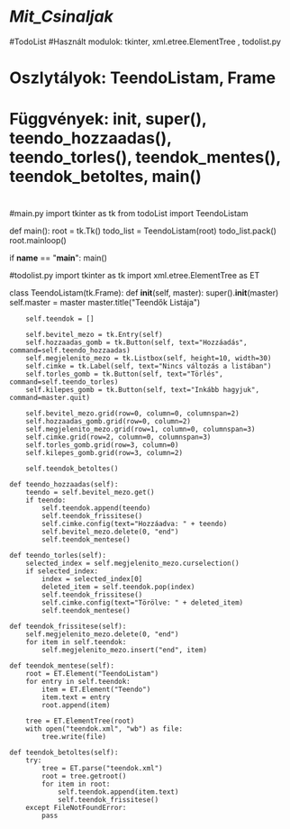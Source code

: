 # _Mit_Csinaljak_
#TodoList
#Használt modulok: tkinter, xml.etree.ElementTree , todolist.py
#  Oszlytályok: TeendoListam, Frame
#   Függvények: __init__, super(), teendo_hozzaadas(), teendo_torles(), teendok_mentes(), teendok_betoltes, main()
#
#main.py
import tkinter as tk
from todoList import TeendoListam

def main():
    root = tk.Tk()
    todo_list = TeendoListam(root)
    todo_list.pack()
    root.mainloop()

if __name__ == "__main__":
    main()

#todolist.py
import tkinter as tk
import xml.etree.ElementTree as ET

class TeendoListam(tk.Frame):
    def __init__(self, master):
        super().__init__(master)
        self.master = master
        master.title("Teendők Listája")

        self.teendok = []

        self.bevitel_mezo = tk.Entry(self)
        self.hozzaadas_gomb = tk.Button(self, text="Hozzáadás", command=self.teendo_hozzaadas)
        self.megjelenito_mezo = tk.Listbox(self, height=10, width=30)
        self.cimke = tk.Label(self, text="Nincs változás a listában")
        self.torles_gomb = tk.Button(self, text="Törlés", command=self.teendo_torles)
        self.kilepes_gomb = tk.Button(self, text="Inkább hagyjuk", command=master.quit)

        self.bevitel_mezo.grid(row=0, column=0, columnspan=2)
        self.hozzaadas_gomb.grid(row=0, column=2)
        self.megjelenito_mezo.grid(row=1, column=0, columnspan=3)
        self.cimke.grid(row=2, column=0, columnspan=3)
        self.torles_gomb.grid(row=3, column=0)
        self.kilepes_gomb.grid(row=3, column=2)

        self.teendok_betoltes()

    def teendo_hozzaadas(self):
        teendo = self.bevitel_mezo.get()
        if teendo:
            self.teendok.append(teendo)
            self.teendok_frissitese()
            self.cimke.config(text="Hozzáadva: " + teendo)
            self.bevitel_mezo.delete(0, "end")
            self.teendok_mentese()

    def teendo_torles(self):
        selected_index = self.megjelenito_mezo.curselection()
        if selected_index:
            index = selected_index[0]
            deleted_item = self.teendok.pop(index)
            self.teendok_frissitese()
            self.cimke.config(text="Törölve: " + deleted_item)
            self.teendok_mentese()

    def teendok_frissitese(self):
        self.megjelenito_mezo.delete(0, "end")
        for item in self.teendok:
            self.megjelenito_mezo.insert("end", item)

    def teendok_mentese(self):
        root = ET.Element("TeendoListam")
        for entry in self.teendok:
            item = ET.Element("Teendo")
            item.text = entry
            root.append(item)

        tree = ET.ElementTree(root)
        with open("teendok.xml", "wb") as file:
            tree.write(file)

    def teendok_betoltes(self):
        try:
            tree = ET.parse("teendok.xml")
            root = tree.getroot()
            for item in root:
                self.teendok.append(item.text)
                self.teendok_frissitese()
        except FileNotFoundError:
            pass
